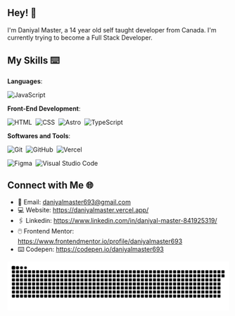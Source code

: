 ## Hey! 👋

I'm Daniyal Master, a 14 year old self taught developer from Canada. I'm currently trying to become a Full Stack Developer.

## My Skills ⌨️

**Languages**:

  ![JavaScript](https://img.shields.io/badge/JavaScript%20-%23F7DF1E.svg?style=for-the-badge&logo=javascript&logoColor=black)&nbsp;

**Front-End Development**:

  ![HTML](https://img.shields.io/badge/HTML5%20-%23E34F26.svg?style=for-the-badge&logo=html5&logoColor=white)&nbsp;
  ![CSS](https://img.shields.io/badge/CSS%20-%231572B6.svg?style=for-the-badge&logo=css3&logoColor=white)&nbsp;
  ![Astro](https://img.shields.io/badge/astro-%232C2052.svg?style=for-the-badge&logo=astro&logoColor=white)&nbsp;
  ![TypeScript](https://img.shields.io/badge/typescript-%23007ACC.svg?style=for-the-badge&logo=typescript&logoColor=white)&nbsp;
    
**Softwares and Tools**:

  ![Git](https://img.shields.io/badge/git-%23F05033.svg?style=for-the-badge&logo=git&logoColor=white)&nbsp;
  ![GitHub](https://img.shields.io/badge/github-%23121011.svg?style=for-the-badge&logo=github&logoColor=white)&nbsp;
  ![Vercel](https://img.shields.io/badge/vercel-%23000000.svg?style=for-the-badge&logo=vercel&logoColor=white)&nbsp;  
  
  ![Figma](https://img.shields.io/badge/figma-%23F24E1E.svg?style=for-the-badge&logo=figma&logoColor=white)&nbsp;
  ![Visual Studio Code](https://img.shields.io/badge/Visual%20Studio%20Code-0078d7.svg?style=for-the-badge&logo=visual-studio-code&logoColor=white)&nbsp;

## Connect with Me 🌐

- 📧 Email: daniyalmaster693@gmail.com
- 💻 Website: https://daniyalmaster.vercel.app/
- 🖇️ Linkedin: https://www.linkedin.com/in/daniyal-master-841925319/
- 🖱️ Frontend Mentor: https://www.frontendmentor.io/profile/daniyalmaster693
- ⌨️ Codepen: https://codepen.io/daniyalmaster693

<picture>
  <source media="(prefers-color-scheme: dark)" srcset="https://raw.githubusercontent.com/daniyalmaster693/daniyalmaster693/output/github-contribution-grid-snake-dark.svg">
  <source media="(prefers-color-scheme: light)" srcset="https://raw.githubusercontent.com/daniyalmaster693/daniyalmaster693/output/github-contribution-grid-snake.svg">
  <img alt="github contribution grid snake animation" src="https://raw.githubusercontent.com/daniyalmaster693/daniyalmaster693/output/github-contribution-grid-snake.svg">
</picture>

